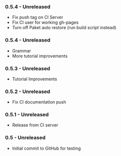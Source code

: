 ### 0.5.4 - Unreleased
* Fix push tag on CI Server
* Fix CI user for working gh-pages
* Turn off Paket auto restore (run build script instead)

### 0.5.4 - Unreleased
* Grammar
* More tutorial improvements

### 0.5.3 - Unreleased
* Tutorial Improvements

### 0.5.2 - Unreleased
* Fix CI documentation push

### 0.5.1 - Unreleased
* Release from CI server

### 0.5 - Unreleased
* Initial commit to GitHub for testing
